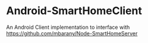 # Android-SmartHomeClient
An Android Client implementation to interface with https://github.com/mbarany/Node-SmartHomeServer
